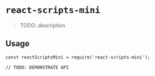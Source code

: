 # `react-scripts-mini`

> TODO: description

## Usage

```
const reactScriptsMini = require('react-scripts-mini');

// TODO: DEMONSTRATE API
```
